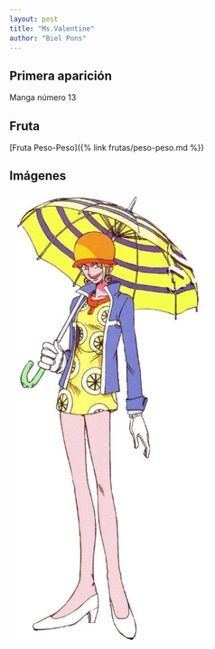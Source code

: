 ```yaml
---
layout: post
title: "Ms.Valentine"
author: "Biel Pons"
---
```


## Primera aparición

Manga número 13

## Fruta

[Fruta Peso-Peso]({% link frutas/peso-peso.md %})

## Imágenes

![Imágen de Miss.Valentine](/images/miss.valentine.webp "Imágen de Miss.Valentine")
